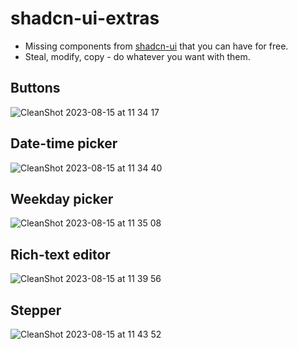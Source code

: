 # shadcn-ui-extras
- Missing components from [shadcn-ui](https://ui.shadcn.com/) that you can have for free.
- Steal, modify, copy - do whatever you want with them.

## Buttons 

![CleanShot 2023-08-15 at 11 34 17](https://github.com/johnkueh/shadcn-ui-extras/assets/1704381/60cb6f24-6093-4f5f-a8ee-7f0d3d887171)

## Date-time picker

![CleanShot 2023-08-15 at 11 34 40](https://github.com/johnkueh/shadcn-ui-extras/assets/1704381/2aede4d4-dde3-4800-987b-8cb39f5e73d8)

## Weekday picker

![CleanShot 2023-08-15 at 11 35 08](https://github.com/johnkueh/shadcn-ui-extras/assets/1704381/899df027-b445-4495-bfb1-28ee848e88f0)

## Rich-text editor

![CleanShot 2023-08-15 at 11 39 56](https://github.com/johnkueh/shadcn-ui-extras/assets/1704381/87311312-c73b-4443-88fd-79e4f5c3c611)

## Stepper

![CleanShot 2023-08-15 at 11 43 52](https://github.com/johnkueh/shadcn-ui-extras/assets/1704381/1ead13f2-ceab-4f5b-b0b9-14918f9acc1a)
